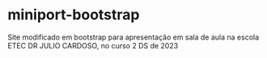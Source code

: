 # miniport-bootstrap
Site modificado em bootstrap para apresentação em sala de aula na escola ETEC DR JULIO CARDOSO, no curso 2 DS de 2023
